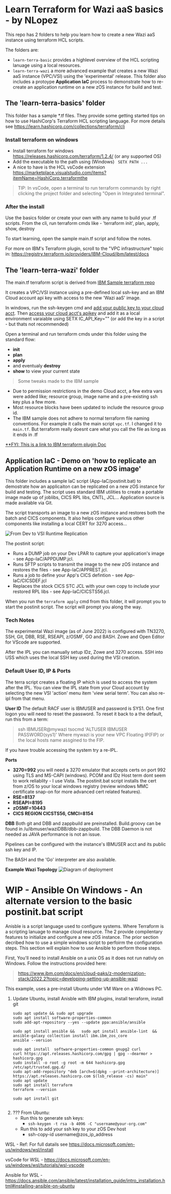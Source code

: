 # Learn Terraform for Wazi aaS basics - by NLopez 
This repo has 2 folders to help you learn how to create a new Wazi aaS instance using terraform HCL scripts.

The folders are:
- ``` learn-terra-basic ``` provides a highlevel overview of the HCL scripting lanuage using a local resources.  
- ``` learn-terra-wazi ``` a more advanced example that creates a new Wazi aaS instance (VPC/VSI) using the 'experimental' release. This folder also includes a protoype **Application IaC** process to demonstrate how to re-create an application runtime on a new zOS instance for build and test. 


## The 'learn-terra-basics' folder 
This folder has a sample *.tf files.  They  provide some getting started tips on how to use HashiCorp's Terraform HCL scripting language. For more details see https://learn.hashicorp.com/collections/terraform/cli


### Install terraform on windows
- Install terraform for windows https://releases.hashicorp.com/terraform/1.2.4/  (or any supported OS)
- Add the executable to the path using (Windows) ``` SETX PATH ...```
- A nice to have is the HCL vsCode extension https://marketplace.visualstudio.com/items?itemName=HashiCorp.terraformthe 

>TIP: In vsCode, open a terminal to run terraform commands by right clicking the project folder and selecting "Open in Integrated terminal". 

### After the install
Use the basics folder or create your own with any name to build your .tf scripts. From the cli, run terraform cmds like  -  'terraform init', plan, apply, show, destroy  

To start learning, open the sample main.tf script and follow the notes. 

For more on IBM's Terraform plugin, scroll to the "VPC infrastructure" topic in:
   https://registry.terraform.io/providers/IBM-Cloud/ibm/latest/docs


## The 'learn-terra-wazi' folder   
The main.tf terraform script is derived from [IBM Sample terraform repo](https://cloud.ibm.com/docs/ibm-cloud-provider-for-terraform?topic=ibm-cloud-provider-for-terraform-sample_vpc_config)

It creates a VPC/VSI instance using a pre-defined local ssh-key and an IBM Cloud account api key with access to the new 'Wazi aaS' image. 

In windows, run the ssh-keygen cmd and [add your public key to your cloud acct](https://cloud.ibm.com/docs/ssh-keys?topic=ssh-keys-adding-an-ssh-key). Then [access your cloud acct's apikey](https://www.ibm.com/docs/en/app-connect/containers_cd?topic=servers-creating-cloud-api-key) and add it as a local environment varaiable using SETX IC_API_Key="<apikey>" (or add the key in a script - but thats not recommended)


Open a terminal and run terraform cmds under this folder using the standard flow:
   - **init**
   - **plan**
   - **apply**  
   - and eventualy **destroy**
   - **show** to view your current state 

> Some tweaks made to the IBM sample
+ Due to permission restrictions in the demo Cloud acct, a few extra vars were added  like; resource group, image name and a pre-existing ssh key plus a few more.  
+ Most resource blocks have been updated to include the resource group id.
+ The IBM sample does not adhere to normal terraform file naming conventions. For example it calls the main script `vpc.tf`.  I changed it to `main.tf`.  But terraform really doesnt care what you call the file as long as it ends in .tf 

[**FYI: This is a link to IBM terraform plugin Doc](https://cloud.ibm.com/docs/ibm-cloud-provider-for-terraform?topic=ibm-cloud-provider-for-terraform-provider-template#code-snippets)



## Application IaC - Demo on 'how to replicate an Application Runtime on a new zOS image' 
This folder includes a sample IaC script (App-IaC/postinit.bat) to demostrate how an applicaiton can be replicated on a new zOS instance for build and testing. The script uses standard IBM utilities to create a portable image made up of joblibs, CICS RPL libs, CNTL, JCL...  Application source is made available via Git. 

The script transports an image to a new zOS instance and restores both the batch and CICS components. It also helps configure various other components like installing a local CERT for 3270 access... 

![From Dev to VSI Runtime Replication](App_IaC.png)

The postinit script: 
   - Runs a DUMP job on your Dev LPAR to capture your application's image - see  App-IaC/APPDUMP.jcl.
   - Runs SFTP scripts to transmit the image to the new zOS instance and restores the files - see  App-IaC/APPREST.jcl.
   - Runs a job to define your App's CICS defintion - see App-IaC/CICSDEF.jcl
   - Replaces the stock CICS STC JCL with your own copy to include your restored RPL libs - see App-IaC/CICSTS56.jcl. 


When you run the ```terraform apply``` cmd from this folder, it will prompt you to start the postinit script. The script will prompt you along the way. 


### Tech Notes 
The experimental Wazi image (as of June 2022) is configured with TN3270, SSH, Git, DBB, RSE, RSEAPI, z/OSMF, GO and BASH. Zowe and Open Editor for VScode are supported.

After the IPL you can manually setup IDz, Zowe and 3270 access.  SSH into USS which uses the local SSH key used during the VSI creation. 

 
### Default User ID, IP & Ports
The terra script creates a floating IP which is used to access the system after the IPL. You can view the IPL state from your Cloud account by selecting the new VSI 'action' menu item 'view serial term'.  You can also re-ipl from that menu. 

**User ID**
The default RACF user is IBMUSER and password is SYS1. One first logon you will need to reset the password. To reset it back to a the default, run this from a term:
> ssh IBMUSER@mywazi tsocmd 'ALTUSER IBMUSER PASSWORD(sys1)'
Where mywazi is your new VPC Floating IP(FIP) or the local hosts name assgined to the FIP.

If you have trouble accessing the system try a re-IPL.  

**Ports**
- **3270=992** you will need a 3270 emulator that accepts certs on port 992 using TLS and MS-CAPI (windows). PCOM and IDz Host term dont seem to work reliablity - I use Vista.   The postinit.bat script installs the cert from z/OS to your local windows registry (review windows MMC certificate snap-on for more advanced cert related features). 
- **RSE=8137**
- **RSEAPI=8195**
- **zOSMF=10443** 
- **CICS REGION CICSTS56, CMCI=8154**

**DBB**
Both git and DBB and zappbuild are preinstalled. Build.groovy can be found in /u/ibmuser/waziDBB/dbb-zappbuild.  The DBB Daemon is not needed as JAVA performance is not an issue. 

Pipelines can be configured with the instance's IBMUSER acct and its public ssh key and IP.

The BASH and the 'Go' interpreter are also available.

**Example Wazi Topology**
![Diagram of deployment](vpc-gen2-example.png)


# WIP - Ansible On Windows - An alternate version to the basic postinit.bat script 
Anisble is a script language used to configure systems. Where Terraform is a scripting lanuage to manage cloud resource. The 2 provide compilentary features to initialize and configure a new zOS instance. The prior section decribed how to use a simple windows script to perfoirm the configuration steps.   This section will explain how to use Ansible to perform those steps. 

First, You'll need to install Ansible on a unix OS as it does not run nativly on Windows. Follow the instructions provided here:
 > https://www.ibm.com/docs/en/cloud-paks/z-modernization-stack/2022.2?topic=developing-setting-up-ansible-wazi 


This example, uses a pre-install Ubuntu under VM Ware on a Widnows PC. 


1. Update Ubuntu, install Anisble with IBM plugins, install terraform, install git 
   ``` 
   sudo apt update && sudo apt upgrade   
   sudo apt install software-properties-common 
   sudo add-apt-repository --yes --update ppa:ansible/ansible 
   
   sudo apt install ansible &&   sudo apt install ansible-lint  &&  ansible-galaxy collection install ibm.ibm_zos_core
   ansible --version 
   
   sudo apt install  software-properties-common gnupg2 curl
   curl https://apt.releases.hashicorp.com/gpg | gpg --dearmor > hashicorp.gpg
   sudo install -o root -g root -m 644 hashicorp.gpg /etc/apt/trusted.gpg.d/
   sudo apt-add-repository "deb [arch=$(dpkg --print-architecture)] https://apt.releases.hashicorp.com $(lsb_release -cs) main"
   sudo apt update
   sudo apt install terraform
   terraform --version

   sudo apt install git


   ```
3. ???  From Ubuntu:
   - Run this to generate ssh keys: 
      - ``` ssh-keygen -t rsa -b 4096 -C "username@your-org.com" ```
   - Run this to add your ssh key to your zOS Dev host 
      - ssh-copy-id username@zos_ip_address

      





WSL - Ref: For full datails see https://docs.microsoft.com/en-us/windows/wsl/install

vsCode for WSL - https://docs.microsoft.com/en-us/windows/wsl/tutorials/wsl-vscode

Ansible for WSL - https://docs.ansible.com/ansible/latest/installation_guide/intro_installation.html#installing-ansible-on-ubuntu


